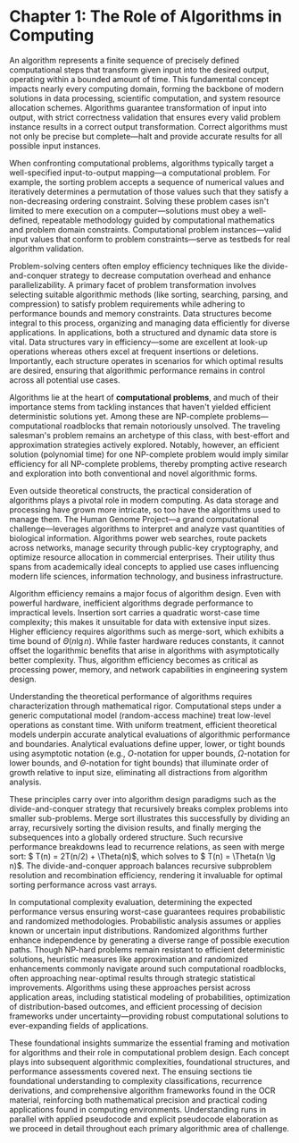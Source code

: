 # Chapter 1: The Role of Algorithms in Computing

An algorithm represents a finite sequence of precisely defined computational steps that transform given input into the desired output, operating within a bounded amount of time. This fundamental concept impacts nearly every computing domain, forming the backbone of modern solutions in data processing, scientific computation, and system resource allocation schemes. Algorithms guarantee transformation of input into output, with strict correctness validation that ensures every valid problem instance results in a correct output transformation. Correct algorithms must not only be precise but complete—halt and provide accurate results for all possible input instances.

When confronting computational problems, algorithms typically target a well-specified input-to-output mapping—a computational problem. For example, the sorting problem accepts a sequence of numerical values and iteratively determines a permutation of those values such that they satisfy a non-decreasing ordering constraint. Solving these problem cases isn't limited to mere execution on a computer—solutions must obey a well-defined, repeatable methodology guided by computational mathematics and problem domain constraints. Computational problem instances—valid input values that conform to problem constraints—serve as testbeds for real algorithm validation.

Problem-solving centers often employ efficiency techniques like the divide-and-conquer strategy to decrease computation overhead and enhance parallelizability. A primary facet of problem transformation involves selecting suitable algorithmic methods (like sorting, searching, parsing, and compression) to satisfy problem requirements while adhering to performance bounds and memory constraints. Data structures become integral to this process, organizing and managing data efficiently for diverse applications. In applications, both a structured and dynamic data store is vital. Data structures vary in efficiency—some are excellent at look-up operations whereas others excel at frequent insertions or deletions. Importantly, each structure operates in scenarios for which optimal results are desired, ensuring that algorithmic performance remains in control across all potential use cases.

Algorithms lie at the heart of **computational problems**, and much of their importance stems from tackling instances that haven't yielded efficient deterministic solutions yet. Among these are NP-complete problems—computational roadblocks that remain notoriously unsolved. The traveling salesman's problem remains an archetype of this class, with best-effort and approximation strategies actively explored. Notably, however, an efficient solution (polynomial time) for one NP-complete problem would imply similar efficiency for all NP-complete problems, thereby prompting active research and exploration into both conventional and novel algorithmic forms.

Even outside theoretical constructs, the practical consideration of algorithms plays a pivotal role in modern computing. As data storage and processing have grown more intricate, so too have the algorithms used to manage them. The Human Genome Project—a grand computational challenge—leverages algorithms to interpret and analyze vast quantities of biological information. Algorithms power web searches, route packets across networks, manage security through public-key cryptography, and optimize resource allocation in commercial enterprises. Their utility thus spans from academically ideal concepts to applied use cases influencing modern life sciences, information technology, and business infrastructure.

Algorithm efficiency remains a major focus of algorithm design. Even with powerful hardware, inefficient algorithms degrade performance to impractical levels. Insertion sort carries a quadratic worst-case time complexity; this makes it unsuitable for data with extensive input sizes. Higher efficiency requires algorithms such as merge-sort, which exhibits a time bound of $\Theta(n \lg n)$. While faster hardware reduces constants, it cannot offset the logarithmic benefits that arise in algorithms with asymptotically better complexity. Thus, algorithm efficiency becomes as critical as processing power, memory, and network capabilities in engineering system design.

Understanding the theoretical performance of algorithms requires characterization through mathematical rigor. Computational steps under a generic computational model (random-access machine) treat low-level operations as constant time. With uniform treatment, efficient theoretical models underpin accurate analytical evaluations of algorithmic performance and boundaries. Analytical evaluations define upper, lower, or tight bounds using asymptotic notation (e.g., $O$-notation for upper bounds, $\Omega$-notation for lower bounds, and $\Theta$-notation for tight bounds) that illuminate order of growth relative to input size, eliminating all distractions from algorithm analysis.

These principles carry over into algorithm design paradigms such as the divide-and-conquer strategy that recursively breaks complex problems into smaller sub-problems. Merge sort illustrates this successfully by dividing an array, recursively sorting the division results, and finally merging the subsequences into a globally ordered structure. Such recursive performance breakdowns lead to recurrence relations, as seen with merge sort: $ T(n) = 2T(n/2) + \Theta(n)$, which solves to $ T(n) = \Theta(n \lg n)$. The divide-and-conquer approach balances recursive subproblem resolution and recombination efficiency, rendering it invaluable for optimal sorting performance across vast arrays.

In computational complexity evaluation, determining the expected performance versus ensuring worst-case guarantees requires probabilistic and randomized methodologies. Probabilistic analysis assumes or applies known or uncertain input distributions. Randomized algorithms further enhance independence by generating a diverse range of possible execution paths. Though NP-hard problems remain resistant to efficient deterministic solutions, heuristic measures like approximation and randomized enhancements commonly navigate around such computational roadblocks, often approaching near-optimal results through strategic statistical improvements. Algorithms using these approaches persist across application areas, including statistical modeling of probabilities, optimization of distribution-based outcomes, and efficient processing of decision frameworks under uncertainty—providing robust computational solutions to ever-expanding fields of applications.

These foundational insights summarize the essential framing and motivation for algorithms and their role in computational problem design. Each concept plays into subsequent algorithmic complexities, foundational structures, and performance assessments covered next. The ensuing sections tie foundational understanding to complexity classifications, recurrence derivations, and comprehensive algorithm frameworks found in the OCR material, reinforcing both mathematical precision and practical coding applications found in computing environments. Understanding runs in parallel with applied pseudocode and explicit pseudocode elaboration as we proceed in detail throughout each primary algorithmic area of challenge.
